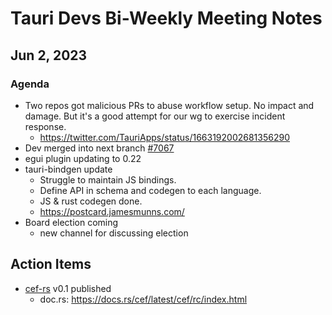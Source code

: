# Tauri Devs Bi-Weekly Meeting Notes

## Jun 2, 2023

### Agenda

- Two repos got malicious PRs to abuse workflow setup. No impact and damage. But it's a good attempt for our wg to exercise incident response.
    - https://twitter.com/TauriApps/status/1663192002681356290
- Dev merged into next branch [#7067](https://github.com/tauri-apps/tauri/pull/7067)
- egui plugin updating to 0.22
- tauri-bindgen update
    - Struggle to maintain JS bindings.
    - Define API in schema and codegen to each language.
    - JS & rust codegen done.
    - https://postcard.jamesmunns.com/
- Board election coming
    - new channel for discussing election


## Action Items
- [cef-rs](https://github.com/wusyong/cef-rs) v0.1 published
    - doc.rs: https://docs.rs/cef/latest/cef/rc/index.html


